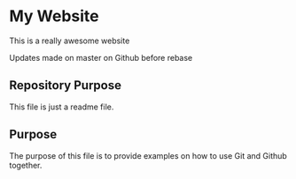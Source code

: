 # My Website

This is a really awesome website

Updates made on master on Github before rebase

## Repository Purpose

This file is just a readme file.

## Purpose
The purpose of this file is to provide examples
on how to use Git and Github together.
